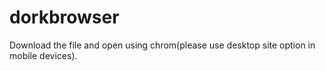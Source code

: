 # dorkbrowser
Download the file and open using chrom(please use desktop site option in mobile devices).

